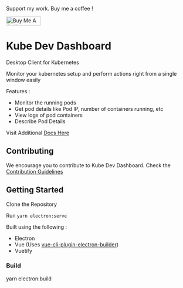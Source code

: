 Support my work. Buy me a coffee !

<a href="https://www.buymeacoffee.com/prsh9" target="_blank"><img src="https://cdn.buymeacoffee.com/buttons/default-blue.png" alt="Buy Me A Coffee" height="24" width="94"></a>

# Kube Dev Dashboard
Desktop Client for Kubernetes

Monitor your kubernetes setup and perform actions right from a single window easily

Features :
- Monitor the running pods 
- Get pod details like Pod IP, number of containers running, etc
- View logs of pod containers
- Describe Pod Details

Visit Additional [Docs Here](docs/README.md)

## Contributing
We encourage you to contribute to Kube Dev Dashboard.
Check the [Contribution Guidelines](CONTRIBUTING.md)

## Getting Started
Clone the Repository 

Run `yarn electron:serve`

Built using the following :
- Electron
- Vue (Uses [vue-cli-plugin-electron-builder](https://nklayman.github.io/vue-cli-plugin-electron-builder/))
- Vuetify


### Build 
yarn electron:build <options>



